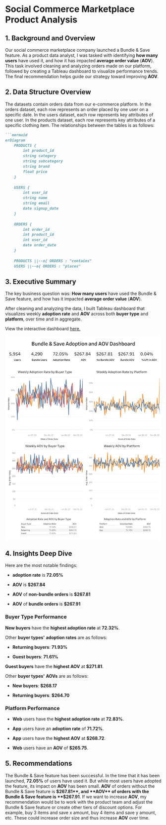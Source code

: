# Social Commerce Marketplace Product Analysis

## 1. Background and Overview
Our social commerce marketplace company launched a Bundle & Save feature. As a product data analyst, I was tasked with identifying **how many users** have used it, and how it has impacted **average order value** (**AOV**).
This task involved cleaning and analyzing orders made on our platform, followed by creating a Tableau dashboard to visualize performance trends. The final recommendation helps guide our strategy toward improving **AOV**.

## 2. Data Structure Overview
The datasets contain orders data from our e-commerce platform. In the orders dataset, each row represents an order placed by one user on a specific date. In the users dataset, each row represents key attributes of one user. In the products dataset, each row represents key attributes of a specific clothing item. The relationships between the tables is as follows:

```markdown
```mermaid
erDiagram
    PRODUCTS {
        int product_id
        string category
        string subcategory
        string brand
        float price
    }

    USERS {
        int user_id
        string name
        string email
        date signup_date
    }

    ORDERS {
        int order_id
        int product_id
        int user_id
        date order_date
    }

    PRODUCTS ||--o{ ORDERS : "contains"
    USERS ||--o{ ORDERS : "places"

```

## 3. Executive Summary
The key business question was:
**How many users** have used the Bundle & Save feature, and how has it impacted **average order value** (**AOV**). 

After cleaning and analyzing the data, I built Tableau dashboard that visualizes weekly **adoption rate** and **AOV** across both **buyer type** and **platform**, over time and in aggregate.

View the interactive dashboard [here.](https://public.tableau.com/app/profile/pablo.vega1512/viz/SocialCommerceMarketplaceProductAnalysis/Dashboard1#1)

![Tableau Dashboard](product_dashboard.png)

## 4. Insights Deep Dive
Here are the most notable findings:

- **adoption rate** is **72.05%**

- **AOV** is **$267.84**

- **AOV** of **non-bundle orders** is **$267.81**

- **AOV** of **bundle orders** is **$267.91**

### **Buyer Type** Performance

**New buyers** have the **highest adoption rate** at **72.32%**.

Other **buyer types'** **adoption rates** are as follows:

- **Returning buyers**: **71.93%**

- **Guest buyers**: **71.61%**

**Guest buyers** have the **highest AOV** at **$271.81**.

Other **buyer types'** **AOVs** are as follows:

- **New buyers**: **$268.17**

- **Returning buyers**: **$264.70**

### **Platform** Performance

- **Web** users have the **highest adoption rate** at **72.83%**.

- **App** users have an **adoption rate** of **71.72%**.

- **App** users have the **highest AOV** at **$268.72**.

- **Web** users have an **AOV** of **$265.75**.

## 5. Recommendations
The Bundle & Save feature has been successful. In the time that it has been launched, **72.05%** of users have used it. But while most users have adopted the feature, its impact on **AOV** has been small. **AOV** of orders without the Bundle & Save feature is **$267.81**, and **AOV** of orders with the Bundle & Save feature is **$267.91**. If we want to increase **AOV**, my recommendation would be to work with the product team and adjust the Bundle & Save feature or create other tiers of discount options. For example, buy 3 items and save x amount, buy 4 items and save y amount, etc. These could increase order size and thus increase **AOV** over time.

